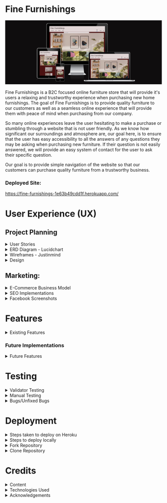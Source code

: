 # Fine Furnishings
![Fine Furnishings - Am I Responsive](static/readme_images/am-i-responsive.png)

Fine Furnishings is a B2C focused online furniture store that will provide it's users a relaxing and trustworthy experience when purchasing new home furnishings. The goal of Fine Furnishings is to provide quality furniture to our customers as well as a seamless online experience that will provide them with peace of mind when purchasing from our company.

So many online experiences leave the user hesitating to make a purchase or stumbling through a website that is not user friendly. As we know how significant our surroundings and atmosphere are, our goal here, is to ensure that the user has easy accessibility to all the answers of any questions they may be asking when purchasing new furniture. If their question is not easily answered, we will provide an easy system of contact for the user to ask their specific question. 

Our goal is to provide simple navigation of the website so that our customers can purchase quality furniture from a trustworthy business.

### Deployed Site: 
https://fine-furnishings-1e63b49cdd1f.herokuapp.com/

# User Experience (UX)

## Project Planning

<details>

<summary> User Stories</summary>

- Planning of user stories completed in Google sheets:
[Google sheet](https://docs.google.com/spreadsheets/d/1xrrFyjqHdzZsPyJ-DnGmsfV3z4rvsZ0ZD8F23ye3utk/edit#gid=0)
- Link to my [GitHub Project](https://github.com/users/morganoleary/projects/5)

</details>

<details>

<summary>ERD Diagram - Lucidchart</summary>

![LucidChart ERD](static/readme_images/erd-diagram-min.png)

</details>

<details>

<summary>Wireframes - Justinmind</summary>

- The wireframes for this project were created on the Justinmind local development environment for MacOS. Due to the time constraints for completing this project, I did not have the time to implement all device sizes for each page's wireframes. The mockups for these pages were used as a guide for the project as I continued to style more and adjust the pages during project creation and coding.

![Home Page Mobile](static/readme_images/wf-home-page-mobile.png)
![Home Page Tablet](static/readme_images/wf-home-page-tablet.png)
![Home Page Desktop](static/readme_images/wf-home-page-desktop.png)
![Product Options Mobile](static/readme_images/wf-product-options-mobile.png)
![Product Options Tablet](static/readme_images/wf-product-options-tablet.png)
![Product Options Desktop](static/readme_images/wf-product-options-desktop.png)
![Product Page Mobile](static/readme_images/wf-product-page-mobile.png)
![Product Page Tablet](static/readme_images/wf-product-page-tablet.png)
![Product Page Desktop](static/readme_images/wf-product-page-desktop.png)
![User Wishlist Mobile](static/readme_images/wf-user-wishlist-mobile.png)
![User Personal Details Mobile](static/readme_images/wf-user-personal-details-mobile.png)
![Shopping Cart Mobile](static/readme_images/wf-shopping-cart-mobile.png)
![Checkout Page Mobile](static/readme_images/wf-checkout-page-mobile.png)

</details>

<details>

<summary>Design</summary>

- Using the color Red - psychology of color
I used the color Red as it has been proven to boost online sales. While the site has an overall red color, I created a more muted version to keep the site classy and more elegant for a more peaceful shopping experience. More information on this was found at [Crazy Egg](https://www.crazyegg.com/blog/colors-proven-to-boost-sales/).
- The content of the project was created by myself. I found the images and created the descriptions, pricing, etc. on all products. The content from the FAQs page is also created by me as an example of what I would like to see from a furniture store if I were the consumer.

</details>

## Marketing:

<details>

<summary>E-Commerce Business Model</summary>

- Fine Furnishings uses a business to consumer (B2C) direct sale business model. This is a furniture company that provides quality furniture to customers throughout the island of Ireland. The value of the company's services is huge as it provides a better well-being to everyone's day-to-day living within their homes. The business supplies furniture for consumers, customers are able to make purchases of the furniture on the Fine Furnishings website and the company is able to process orders via the website to complete each order placed.

- Fine Furnishings aims to provide high-quality, unique furniture pieces and the target audience focuses on homeowners in Ireland seeking stylish furniture. 
The store provides furniture in the following categories: 
    - Dining room furniture: dining tables, chairs & bar stools
    - Sofas: corner sofas, 3 seaters, 2 seaters, armchairs and occasional chairs
    - Bedroom furniture: bedframes in all sizes, storage, desks and bedside tables

- Customers are able to connect with the business through social media platforms, such as Facebook, as well as through the contact form to receive feedback from the company's customer service team.

- Fine Furnishings will continue to grow and add products and interior furnishings to the site, with a focus on bettering the livlihood of our client base.


</details>

<details>

<summary>SEO Implementations</summary>

- Descriptive meta tags & keywords are used throughout the site. In particular, the product descriptions and image file names. More keywords and meta tags will be used in future as the site content will bulk up about the business. 
- [sitemap.xml](https://www.xml-sitemaps.com/) was used to create and add the sitemap.xml file to the root directory.
- A robots.txt was added to the root directory of the project.

</details>

<details>

<summary>Facebook Screenshots</summary>

![Facebook Screenshot #1](static/readme_images/facebook-1-min.png)
![Facebook Screenshot #2](static/readme_images/facebook-2-min.png)
![Facebook Screenshot #3](static/readme_images/facebook-3-min.png)
![Facebook Screenshot #4](static/readme_images/facebook-4-min.png)
![Facebook Screenshot #5](static/readme_images/facebook-5-min.png)

</details>

# Features

<details>

<summary>Existing Features</summary>

- Home page - this page was created to draw the users attention to a calm yet exciting color of site as well as an eye-catching image of the possibilities when shopping on this site.

Desktop:

![Home Page Desktop](static/readme_images/d-home-page.png)

Tablet:

![Home Page Tablet](static/readme_images/t-home-page.png)

Mobile:

![Home Page Mobile](static/readme_images/m-home-page-content.png)

- Home page product category blocks were added on the home page to allow users to navigate to specific furniture categories instead of using the navbar or search bar. This was first implemented with the idea that the home page will eventually contain much more content so that as the user scrolls through, they don't have the need of scrolling back to the top to search for products.

Desktop:

![Home Page Category Blocks Desktop](static/readme_images/d-home-page-category-blocks.png)

Tablet:

![Home Page Category Blocks Tablet](static/readme_images/t-home-page-category-blocks.png)

Mobile:

![Home Page Category Blocks Mobile](static/readme_images/m-home-page-category-blocks.png)

- Navbar - the navbar was designed for an easy user experience. On desktop and tablet, the text remains for easy navigation and on dropdown this shrinks to a hamburger menu with the same dropdown options. 

Desktop:

![Navbar Desktop](static/readme_images/d-navbar.png)

Tablet:

![Navbar Tablet](static/readme_images/t-navbar.png)

Mobile:

![Mobile Navbar Closed](static/readme_images/m-navbar-closed.png)

![Mobile Navbar Open](static/readme_images/m-navbar-open.png)

- User login/registration was implemented using Django AllAuth. These links can easily be found in the main navigation bar of the site on all pages.

Desktop Login:

![User Login/SignIn](static/readme_images/d-user-login.png)

Desktop Registration:

![User Registration](static/readme_images/d-user-registration.png)

Tablet Login:

![User login tablet](static/readme_images/t-signin.png)

Tablet Registration:

![User registration tablet](static/readme_images/t-register.png)

Mobile Login:

![User login mobile](static/readme_images/m-signin.png)

Mobile Registration:

![User registration mobile](static/readme_images/m-register.png)

- When a user logs in or registers a new account, the menu options change to provide the user with a link to their personal wishlist, their personal details, order history and a logout option. When the admin/superuser is logged in, an additional 'Admin' option is available.

Logged out menu:

![Logged out menu](static/readme_images/test-logged-out-menu.png)

User logged in menu:

![Logged in menu](static/readme_images/test-logged-in-menu.png)

Admin/Superuser logged in menu:

![Superuser logged in menu](static/readme_images/superuser-logged-in-menu.png)

- User Wishlist - this page can only be accessed when a user is logged in. If a user tries to add a product to the wishlist, they are prompted to register an account or login. On this page, the user can either navigate into each product page to read more and add to their cart, or delete the item from their wishlist.

Desktop Wishlist:

![Wishlist Desktop](static/readme_images/d-wishlist.png)

Tablet Wishlist:

![Wishlist Tablet](static/readme_images/t-wishlist.png)

Mobile Wishlist:

![Wishlist Mobile](static/readme_images/m-wishlist.png)

- User Personal Details - this page can only be accessed by a logged in user and autopopulates any saved details the user has previously added that is stored on the admin panel. From this page, the user has the option to edit their details and save or delete their account. 

Desktop - Personal Details:

![Personal Details Desktop](static/readme_images/d-personal-details.png)

Tablet - Personal Details:

![Personal Details Tablet](static/readme_images/t-personal-details.png)

Mobile - Personal Details:

![Personal Details Mobile](static/readme_images/m-personal-details.png)

- Edit personal details - When the 'Edit' button is clicked, a modal pop up gives the user the option to add multiple delivery addresses to save to their account if they wish. Addresses are able to be deleted when they are not attached to a user's order history.

Edit Modal:

![Edit Personal Details](static/readme_images/edit-profile-1.png)

Add address option, Delete address option & Save button:

![Edit Personal Details - Save](static/readme_images/edit-profile-2.png)

- Delete account - from the personal details page, the user is able to delete their account. A pop up modal is in place to have the user verify this action should be completed before proceeding with deletion.

![Delete Account](static/readme_images/delete-account.png)

- Product Search Bar - the search bar can be found on all product pages of the site and allows users to filter searches if the word is found in the name of the product or within the description. Further search criteria to be expanded in the future.

Desktop - Search Bar:

![Search Bar Desktop](static/readme_images/d-navbar.png)

Tablet - Search Bar:

![Search Bar Tablet](static/readme_images/t-navbar.png)

Mobile - Search Bar:

![Search Bar Mobile](static/readme_images/m-navbar-closed.png)

- Product Categories & Filtered pages - the navbar provides an "All Products" option to view all products on the page as well as the three main categories of "Sofas" "Bedroom" and "Dining" that provide dropdown menus to filter each category further to specific types of items. Users are able to add items to their wishlist from these product pages.

Desktop - Category dropdown:

![Product Categories Desktop](static/readme_images/product-categories-navbar.png)

Armchair category selected:

![Product Categories Filtered](static/readme_images/product-categories-armchairs.png)

Mobile - Category dropdown:

![Product Categories Mobile Dropdown](static/readme_images/product-categories-mobile.png)

- Product Detail page for each product - each product contains the following details: Name, Image, option to add to wishlist, Price, Product ID, Quantity Selector, Add to Cart option, Description and Dimensions. Bedframes also have a Size selector option of 3', 4', 4'6", 5' and 6', as well as all sizes of dimensions listed.

Desktop Product Details page:

![Product Details - 1](static/readme_images/d-pd-1.png)

![Product Details - 2](static/readme_images/d-pd-2.png)

Bedframe with size selector - Product Details page:

![Product Details - bedframe](static/readme_images/d-pd-bedframe.png)

Tablet Product Details page:

![Tablet Product Details](static/readme_images/t-pd.png)

Mobile Product Details page:

![Mobile Product Details](static/readme_images/m-pd.png)

- Shopping Cart page to view before purchasing - this page allows the user to view the products added to the basket and adjust items and quantities before continuing to checkout to purchase. Within the cart, the user is able to delete items from the cart as well as adjust quantities and see the price adjust with the changes.

![Cart - 1](static/readme_images/cart-1.png)

![Cart - 2](static/readme_images/cart-2.png)

- Secure Checkout page for the user to checkout with Stripe - the checkout page provides the user with an Order Summary of what they are about to purchase, a form to fill in any details - if not already supplied in the personal details page - and a card input to pay securely with Stripe's payment system.

Desktop Checkout:

![Checkout - 1](static/readme_images/checkout-1.png)

![Checkout - 2](static/readme_images/checkout-2.png)

Mobile Checkout:

![Checkout Mobile - 1](static/readme_images/m-checkout-1.png)

![Checkout Mobile -2](static/readme_images/m-checkout-2.png)

Stripe Payment Success:

![Stripe payment success](static/readme_images/stripe-payment-succeed.png)

- Order Confirmation - upon a successful purchase, the user is taken to an order confirmation page to show their order number and details. At this stage, the cart is emptied and the balance reverts to 0.

Desktop - Order Confirmation:

![Order Confirmation](static/readme_images/order-confirmation.png)

Tablet - Order Confirmation:

![Tablet order confirmation](static/readme_images/t-order-confirmation.png)

Mobile - Order Confirmation:

![Mobile order confirmation](static/readme_images/m-order-confirmation.png)

- FAQs page - this page can be found in the footer of the site and provides dropdown questions and answers for frequently asked questions the business is expecting a user to ask. This page also provides a link to the contact form page in case a user's question is not answered in the FAQs provided.

![FAQ page](static/readme_images/faqs-test.png)

- Contact Us page - this page can be found in the footer of the site and can be accessed by both registered & unregistered users. The form requires fields to be field out before it can be submitted and provides a dropdown for the possible reasons a user may be sending a query to the business: General Queries, Return an Order, Complaints & Feedback.

![Contact Form - 1](static/readme_images/contact-form-1.png)

![Contact Form - 2](static/readme_images/contact-form-2.png)

- Logout - this option is only available to logged in users. When clicked, the user receives a prompt to ensure the user wants to continue logging out.

Desktop:

![Logout](static/readme_images/logout.png)

Tablet:

![Tablet logout](static/readme_images/t-logout.png)

Mobile:

![Mobile logout](static/readme_images/m-logout.png)

- Footer links - the footer is visible on all pages of the site and provides links to the following: FAQs page, Contact Us page, Social medial links for Facebook & Instagram (opening in a separate window), two external site links and a newsletter signup form:

Desktop:

![Footer Desktop](static/readme_images/d-footer.png)

Tablet:

![Footer Tablet](static/readme_images/t-footer.png)

Mobile:

![Footer Mobile](static/readme_images/m-footer.png)

- Mailchimp Subscription form working to store contact emails on Mailchimp:

Mailchimp success message:

![Mailchimp signup success](static/readme_images/mailchimp-signup-success.png)

Mailchimp account updated:

![Mailchimp updated account](static/readme_images/mailchimp-account.png)

- A custom 404 page has been created - this page includes a link back to the home page OR to the contact form for the user to send any queries about why a certain page was not found.

![404 page](static/readme_images/custom-404.png)

- The Admin Dashboard is fully functional for the site owner to navigate through user accounts - including email addresses, personal details, wishlist items, saved addresses (see more in bugs on addresses) & orders placed. The admin dashboard also includes a place for the site owner to add, update and delete, products, product details and product categories. A section is also included to store contact requests from the site's contact request form.

![Admin Dashboard](static/readme_images/admin-site.png)
______________

- ADMIN PRODUCT CRUD - update the above section with new images & these added features!!!!!!!!!!!!!!!!!
- The user's order confirmation is stored in the user's 'Order History' on their individual profile, and the user has access to this from the navbar when logged in.
- Stripe Webhook handlers and email confirmations have been implemented to give the user better feedback during the checkout process.
________________

#### External Links in Footer

- A link to [kollect.ie](https://kollect.ie/) can be found in the footer as many customers looking for new furniture will be in need of a service to dispose of their old furniture. Since Fine Furnishings does not offer these services, this provides our users with a simple solution to their disposal needs.
- A link can be found in the footer to the [Psychology of Design blog](https://blog.zeelproject.com/64-psychology-in-interior-design.html). Many consumers, looking to purchase furniture, would like help and assistance in making a decision for what suits their home and needs best. The customer can always contact the business with any questions, but this blog provides a simple read to give the customer some ideas of what they may be looking for.

</details>

### Future Implementations

<details>

<summary>Future Features</summary>

- In future features, the site's home page will contain a Google Map for the company's location. 
- In future features, an About Us page will be implemented to give the user more information about the company.
- In future features, the site will have a section for company reviews to help showcase the company's reputation and drive new users to the site. This would be implemented with a link to a Trustpilot review page in the footer as well. 

</details>



# Testing
<details>

<summary>Validator Testing</summary>

- **HTML** of each page on the deployed site was checked with [W3C-Markup Validation Service](https://validator.w3.org/#validate_by_input):
All pages were tested with no errors. The only warnings showing are from the script text for the footer Mailchimp newsletter signup javascript code. As these were only warnings, I thought it would be best to leave the code as is since this was taken direcly from Mailchimp's instructions:
![HTML validation](static/readme_images/w3c-html.png)
![HTML mailchimp error](static/readme_images/w3c-mailchimp-error.png)

- **CSS** of the deployed site was checked with [W3C-The W3C CSS Validation Service](https://jigsaw.w3.org/css-validator/) and no errors were found:
![CSS validation](static/readme_images/css-validator.png)

- **Javascript** of the deployed site was checked with [JSHint](https://jshint.com/):
On the Product app's quantity_input_script.html a few warning were listed, however when the template literatls were changed to regular '' (to remove the error) the functionality of the quantity selector did not work. This was implemented using the Boutique Ado walkthrough:
![JSHhint quantity](static/readme_images/jshint.png)
On the Checkout app's stripe_elements.js, a few warnings were thrown, but the code is working perfectly. This was implemented with the help of the Boutiqe Ado walkthrough.
![JSHint checkout stripe](static/readme_images/jshint-checkout.png)
On the Cart app's shopping_cart.html, the javascript at the bottom of the file was checked with minor warnings. This was implemented using the Boutique Ado walkthrough:
![JSHint shopping cart](static/readme_images/jshint-cart.png)

- **Python** was checked with the [CI Python Linter](https://pep8ci.herokuapp.com/)
As I was checking the Python code of the base.html file - the checker was throwing many errors of missing whitespace and unexpected indentations on all lines. From going through this course and following along with the content, I have matched the expected indentations and have continued coding the same way and have never had these issues. I have fixed all lines that are too long, but did not want to change the code and remove all indentations as that would make everything messy and unreadable.
![Python linter](static/readme_images/plinter-basehtml.png)
Going through each page is causing the same errors - I am fixing an lines that are too long and any lines that have trailing white space, but I can not fix all the missing white space around operator and take out all the indentations as that will muddle the code and is far too time consuming with the submissiong deadline. I would like to know if this is a fluke in the linter? Here are some examples:
![p-linter-404](static/readme_images/plinter-404.png)
![p-linter-wishlist](static/readme_images/plinter-wishlist.png)
![p-linter-home](static/readme_images/plinter-home.png)
![p-linter-contact](static/readme_images/plinter-contact.png)
![p-linter-checkout](static/readme_images/plinter-checkout.png)

- **LightHouse** Report:
The lighthouse report was checked on my deployed site and each area has greatly improved since my first submission of this project. 

Testing Mobile:
![Lighthouse Report - Mobile](static/readme_images/lighthouse-report-mobile.png)

Testing Desktop:
![Lighthouse Report - Desktop](static/readme_images/lighthouse-report-desktop.png)

</details>

<details>

<summary>Manual Testing</summary>

### Testing the Home page & Navigation Bar:

- Expected: Upon loading the home page as well as navigating to this page from different pages throughout the site, the navigation bar, images, search bar, category blocks and footer are all expected to be visibly apealing and functional. 
- Testing: While testing the page, I ensured to log in and log out of the site to make sure all home page and navigation features are working as expected. All images are populating and links are working correctly in all areas of the home page. 
- Outcome: The navigation bar populates correctly depending on if the user is logged in or logged out. The design of the home page is visually appealing and offers simple navigation. 

Logged out menu - no user profile options are available:

![Logged out menu](static/readme_images/test-logged-out-menu.png)

Logged in menu - user profile options available:

![Logged in menu](static/readme_images/test-logged-in-menu.png)

Admin/Superuser logged in menu - provides the additional admin dropdown options in the menu:

![Superuser logged in menu](static/readme_images/superuser-logged-in-menu.png)

The category blocks on the home page are navigating to the correct page from the home page:

![Category blocks working](static/readme_images/homepage-category-blocks.png)

The bedroom products appear when the 'Bedroom' block is clicked:
![Category blocks working](static/readme_images/category-block.png)


### Testing the Register, Login & Logout functions:

- Expected: When a user clicks on the register button, they will be prompted to register their details for a new account. A user who already has an account should be able to use their store username/email and password to login to the site with no issues. When a logged in user is ready to log out, they will be able to do so with no issues and will be prompted to confirm their log out request. 
- Testing: While testing the registration button, I tried to break the registrations by purposely leaving out requested details. 
- Outcome: For registrations, users are taken to a page to add their details and double check both the email and passwords are correct before registering. They are not allowed to register without completing all fields:

#### Registration

Empty field test - does not allow the user to register without completing all required fields:

![Regsitration test](static/readme_images/register-test.png)

The user receives a prompt to verify their email address:

![Verify email](static/readme_images/verify-email.png)

An email is then received to verify the user's email address (temp-mail was used for this test):

![Confirmation of email address email](static/readme_images/confirm-address-email.png)

The user is then rerouted to the site to confirm their email:

![Confirmation of email on site](static/readme_images/email-confirmation.png)

A success message appears of the confirmed email & the user is redirected to the log in page: 

![Successful confirmation of email](static/readme_images/confirmed-email-success.png)

#### Login

When the user logs in with the newly registered account, a successful login message appears with the updated user profile menu options:

![Login Success](static/readme_images/login-success.png)

When a user decides to log out, they are prompted to confirm before doing so:

#### Logout

![Verify Logout](static/readme_images/sign-out-confirmation.png)

A success message is shown upon a user being logged out:

![Successful Logout](static/readme_images/logout-success-message.png)

###  Testing Wishlists & Personal Details - including Multiple Addresses:

- Expected: For new users, the personal details and wishlist menu options appear but the content should be empty.
- Testing: I registered a new account and navigated to both the wishlist page and personal details pages to ensure all are working properly. I added details to the personal details page and saved. I added products to the wishlist a saved. 
- Outcome: The personal details page only populates the new user's email as expected and upon adding more details, the user can see their updates once clicking 'save'. The wishlist works as expected and is empty until products are added. When products are added, they are saved to the user's profile on the admin dashboard.

#### Personal Details

The user's details are empty when first navigating to 'Personal Details':

![New user details](static/readme_images/personal-details-new.png)

##### Multiple Addresses

When the profile modal first opens, the user is able to add their basic details and can choose to 'Add Address' if they wish:

![Edit Address Modal](static/readme_images/edit-profile-modal-add-address.png)

If all required fields are not completed, the user will receive an error message to correct the errors:

![Add address - missing details](static/readme_images/add-address-missing-field.png)

- There is a bug here, where if the user forgets a field and is prompted to fix the error, even when the user fixes the error, the form will not save. The user must exit the modal or delete the address being added and start over. This will be fixed in future iterations.

When the address is filled in correctly, the country field autopopulates to 'Ireland' as expected, as this is the only country allowed for this business:

![Country field populates](static/readme_images/country-populates.png)

A success message appears to confirm the saved details and the user's information is saved while populating the profile page once the user adds new details:

![New details saved](static/readme_images/new-details-saved.png)

The user is able to add multiple addresses with different names:

![Add multiple addresses](static/readme_images/add-multiple-addresses.png)

Addresses are able to be deleted when they are not connected to a user's order. The user is prompted to confirm they want to delete an address and this will be deleted once the user 'saves changes':

![Confirm address deletion](static/readme_images/delete-address-confirmation.png)

A success message is shown when an address is deleted and the user's profile is updated accordingly:

![Address Deleted](static/readme_images/address-deleted-success.png)

#### Wishlist

The wishlist is empty when a user first registers:

![Empty wishlist](static/readme_images/new-user-wishlist-empty.png)

Products are able to be added to the wishlist with a success message for each added product:

![Wishlist products added](static/readme_images/wishlist-added-products.png)

Products are able to be deleted within the wishlist. A message appears to confirm that the product was removed and the wishlist is updated accordingly:

![Wishlist remove product](static/readme_images/wishlist-item-removed.png)

The user profile details save to the user's account. When a user logs out and logs back in, all the user's personal details and wishlist items are saved correctly. 

![Admin wishlist](static/readme_images/admin-wishlist.png)

### Testing the FAQs page:

- Expected: The FAQs page should be accessible and a working link in the footer of all pages. 
- Testing: I tested to ensure the FAQs page worked whether a user is logged in or logged out. I tested each dropdown menu to make sure each is populating the answer correctly and I tested the link to the contact page from the FAQs page. 
- Outcome: The FAQs page works as expected, all dropdown choices work and the link to the contact page redirects the user to the Contact Form page.

![FAQs test](static/readme_images/faqs-test.png)

### Testing the Contact Us page:

- Expected: The Contact Us page should be accessible from the footer to both logged in and logged out users. The form should require users to fill out all required fields. The submit button should be clickable and send the contact form to the admin site. A success message should appear to the user that the message has been sent. 
- Testing: I navigated to the contact page as both a logged in and logged out user. I tried submitting a form that did not have all fields filled out. I submitted a completed form and checked that the form was reflected on the admin panel.
- Outcome: The contact page is accessible to all users from the footer, the FAQs page and the 404 page. The form will not allow a user to submit without completing all required fields. Once submitted, the user receives a success message and the contact request is documented on the admin dashboard.

Empty field test:

![Test contact](static/readme_images/test-contact.png)

Success message for successful contact form sent:

![Contact success message](static/readme_images/contact-success-message.png)

The Admin dashboard updates and receives the contact form message:

![Admin contact received](static/readme_images/admin-contact.png)

### Testing the footer links:

- Expected: The footer links for social media and external sites are expected to open in a new window. 
- Testing: I clicked on each link - Facebook, Instagram, psychology of design blog and the disposal site. 
- Outcome: All links worked properly and opened in separate windows:

##### Footer links:

![Footer links working](static/readme_images/test-footer-links.png)

Example: Psychology of Design link opens in new window:

![Pyschology of design link](static/readme_images/psychology-of-design-link.png)

Example: Kollect disposal link opens in new window:

![Kollect link](static/readme_images/kollect-disposal-link.png)

##### Mailchimp

- Expected: The Mailchimp newsletter signup form works and registers the new email address on the businesses Mailchimp account. 
- Testing: I tried to submit the form without adding an email. I submitted an accurate email into the form. 
- Outcome: The form cannot be submitted without an email address being entered. Once submitted with a correct email, the form shows the success and the new email is registerd on the Mailchimp account.

Empty field test:

![Mailchimp field required](static/readme_images/mailchimp-field-required.png)

Signup success message:

![Mailchimp signup success](static/readme_images/mailchimp-signup-success.png)

The mailchimp account is updated with the new email:

![Mailchimp updated account](static/readme_images/mailchimp-account.png)

### Testing the product search pages, product details pages and search bar.

#### Categories

- Expected: The product category pages should be accessible from the navigation menu dropdown options and filter correctly to the products selected. 
- Testing: I tested all links in the main navigation menu to ensure they opened to the filtered categories. 
- Outcome: All product categories work correctly from the dropdown and filter the products whether the user selects 'all products', 'all sofas', 'all bedroom', 'all dining' and their respective subcategories. 

Test dropdown category 'Bedside Tables':

![Bedside tables category](static/readme_images/bedside-table-category.png)

Test dropdown category 'Bar Stools':

![Barstool category](static/readme_images/barstool-category.png)

#### Search Bar

- Expected: The search bar should filter through all products if the search criteria exists within the product name or description. 
- Testing: I searched for colors and products within the database. I also searched for products that I know do not exist as well as searching for the plural of 'tables' etc. 
- Outcome: The products are filtered correctly when the search criteria exists, however (**`BUG`**) when searching for the plural of a word, the search does not work. This search criteria will be further expanded in future and especially as more products are added to the shop.

Test search criteria 'blue':

![Search blue](static/readme_images/search-blue.png)

Test search criteria 'tables' (**`BUG`**):

![Search plural](static/readme_images/search-tables.png)

The search for 'chair' correctly populates any 'sofa' chair or 'dining' chair on the site:

![Search chair](static/readme_images/search-chair.png)

#### Product Detail Page

- Expected: Each product should have a product detail page the is accessible by clicking on the individual products from the filtered category pages. The product detail page should include the name of the product, the option to add the item to the wishlist, the price, the product id, a quantity selector, the option to add the product to the cart to purchase, an image, a description and dimensions for the chosen product. Bedframes should have size options available in a dropdown to choose 3', 4', 4'6", 5' & 6'
- Testing: All products have been tested to ensure each product contains the relevant details. I added the products to the wishlist to ensure the heart icon link is working. I increased and decreased the quantities and added the item to the basket. For bedframes, I added different sized to the cart. 
- Outcome: All products are able to be added to the wishlist (when a user is logged in) and the products can be added to the cart. The quantity selector works correctly and the user cannot choose below 1 or above 50. Bedframes have size selectors and the correct size gets added to the cart. 

Product page test:

![Product page test](static/readme_images/pp-test.png)

Bedframe size changed & quantity updated test:

![Bedframe size test](static/readme_images/bedframe-test.png)


### Testing the shopping cart:

- Expected: Any user, logged in or not can add items to the cart. Within the cart the user should be able to adjust quantities of products, remove products entirely and navigate to the checkout page. The total of the order should adjust with each change and be reflected on the cart icon in the menu as well. Delivery should be automatically added to the product total.
- Testing: I tried adding a product to the cart when not logged in and when logged in, I added products to the cart, including a bedframe with a specified size. I tested the quantity selector on the cart and deleted an item from the cart. I navigated to the checkout page. 
- Outcome: When not logged in, the user is able to add items to the cart, but if they try to navigate to the checkout page, the user is redirected to the log in page to either log in or register a new account. Selected quantities of an item transferred correctly to the cart. Bedframes and select sizes transferred correctly to the cart. I was able to delete items and adjust quantities of items in the cart. I was able to navigate to the checkout page from the cart. Product totals were adjusted correctly with the changes and the delivery charge was added before navigating to checkout.

Items added to cart with quantities and sizes:

![Items added to cart](static/readme_images/items-added-to-cart.png)

Item deleted from cart:

![Deleted item](static/readme_images/cart-deleted-item.png)

Quantity of sofa adjusted correctly in cart:

![Quantity adjusted in cart](static/readme_images/cart-adjust-quantity.png)

Products added to cart and then navigating to the checkout page:

1. When a user is not logged, they are redirected to login and not the checkout - 

![Logged out - go to checkout](static/readme_images/logged-out-go-to-checkout.png)

2. When a user is logged in, they are directed to the checkout page with the items included in the cart - 

![Cart transfer to checkout](static/readme_images/go-to-checkout.png)

### Testing the secure checkout page:

- Expected: Only logged in users can navigate to the checkout. The products and order summary total will carry over from the user's cart. Any saved details will be autopopulated in the checkout form. A Stripe card input will be available for the user to checkout and a note with the amount to be charged will be clearly visible. The user will be able to submit the payment OR navigate back to the cart to make changes to the order before purchasing. 
- Testing: As a logged in user, I tried updating the details on the checkout form and added Stripe test card details to submit the order. I tried using the 'Update Cart' button to go back to the cart. I tried submitting the payment with missing details to make sure the payment/order does not go through. 
- Outcome: From following the above steps and adding the items to the cart to proceed to checkout, the correct items and pricing carried over to the checkout page. I was not able to submit the checkout form without all required details filled out and a message appears to the user to complete the form fully. I logged out and logged back in as the last newly registered user I had created, added new items to the cart (including a bedframe with size selected), and was able to checkout sucessfully and was sent to the order confirmation page. 

Once nagivated to checkout, the logged in user's details autopopulate in the checkout form:

![Details populated](static/readme_images/saved-details.png)

Checkout field required - if a field is missing, the form will not be submitted:

![Field required](static/readme_images/checkout-field-required.png)

Stripe test card details added - the amount to be charged is clearly visible in bright yellow to warn the customer before submitting their payment:

![Test card](static/readme_images/test-card-details.png)

Upon successful checkout, the confirmation page appears with the order details:

![Order success confirmation](static/readme_images/order-confirmation-success.png)

Upon successful checkout, the Stripe events were updated with the successful payment. No charge was attempted on Stripe previously when the field was missing and only succeeded when the form was fully completed:

![Stripe Success](static/readme_images/stripe-succeed.png)

From the order confirmation page, I was able to click the 'keep shopping' button to navigate back to all products:

![Keep shopping](static/readme_images/keep-shopping.png)

The admin panel was updated with the new order details:

1. Order added to 'Orders' - 

![Order updated on Admin](static/readme_images/admin-order-updated.png)

2. Order details correct within order - 

![Admin order details](static/readme_images/admin-order-details-updated.png)

-----------
(**`BUG FIXED`**) Previously, there was an error where orders were being placed and duplicate orders were created, causing a major bug in the checkout process. This has been solved by implementing 'unique_together' on the model as well as updating the stripe_elements.js file. The issue was occurring because the OrderForm requires that the 'country' field be completed for checkout, however the stripe_elements_js did not require this. So when the user selects a different address from the dropdown and the country field does not populate, if the user tries to submit the order without completelin that field, the form tells the user there is an error, while Stripe didn't stop the payment from going through, causing duplicate orders to be placed. This has been fixed by adding the 'country' field to the required fields that Stripe looks for, so IF the field is not completed, Stripe will NOT process the payment and Stripe will throw an error for this. 

-------------
#### Testing checkout with missing country field

I logged out and back in again and attempted a few more checkouts that were all successful. There is a small (**`BUG`**) when the user selects a different address from the dropdown at checkout. The fields populate all except for the country field. However, this does not create any issues to being able to complete an order once the field is filled out. When the order is attempted, the user receives an error message. If the user selects an address from the dropdown but fills in the country field, by selecting the Ireland option, the order will go through successfully. The country field is populating Ireland ONLY successfully as this business only delivers within Ireland. 

If an address is selected from the dropdown of user addresses, the country field does not automatically populate:

![dropdown address selected - country missing](static/readme_images/change-checkout-fields.png)

An error appears to let the user know they need to fill out all address fields:

![Country missing error message](static/readme_images/country-missing-error-form.png)

Once the form is filled in correctly, the order succeeds and leads the user to the confirmation page - no duplicate order is created:

![fields updated success](static/readme_images/fields-updated-success.png)

### Testing the Order History:

- Expected: Only logged in users can navigate to the order history page. The order history page should populate the specifc user's previous orders so they can monitor their purchases. The orders should appear in the user's orders on the admin dashboard as well.
- Testing: As a logged in user, I navigated to the Order History page. I investigated the admin dashboard to ensure orders were appearing on the user's account.
- Outcome: The order history page correctly populated the user's orders that were previously placed on the site. The admin dashboard has correct records of the user's previous order history as well. 

The logged in user's order history page was populated with orders:

![Order history populated](static/readme_images/order-history-populated.png)

A logged out user does not have access to the 'Order History' page:

![Logged out menu options](static/readme_images/test-logged-out-menu.png)

Orders are populated on the admin dashboard:

1. Admin dashboard - Orders updated correctly:

![Orders updated](static/readme_images/orders-updated.png)

2. Admin dashboard - User's Profile updated with orders:

![User profile orders](static/readme_images/user-profile-orders.png)

### Testing the custom 404 page:

The 404 page was also tested by typing random letters after the deployed url and appears correctly. 

The buttons work as expected to navigate the user back to the home page OR to the contact us page to submit a query:

![Test 404](static/readme_images/custom-404.png)


</details>

<details>

<summary>Bugs/Unfixed Bugs</summary>


- The search bar works as it should, however I noticed that a user is unable to search for the multiple description of an item such as 'tables' or 'sofas' and only the singular works. In future implementations I will learn more on how to expand the search criteria.

- On the checkout page, the order summary is below the payment input on mobile screens. In future, the order summary will come before the user can submit a payment. 

- The python validator showed quite a few errors of missing spaces and unexpected indentations, however I don't believe these things are actually meant to be updated? Documented in the Validator testing portion above. There were a few lines of code that were marked as too long, but as the lines contain functions and class strings, to my knowledge, there is no simple fix for this. In future I will look further in these lines marked "too long" and will learn how to negate the warning. Due to time constraints, I did not have enough time to fix these for submission.

- At checkout, if the user uses the 'Select an Address' dropdown, the fields populate with the changed address, however the country field does not populate. Ideally this field should populate only with Ireland as an option and will be fixed in future releases. The user receives an error and the checkout works correctly when the user manually fills out the field.

![Address change](static/readme_images/change-address-bug.png)


- An overlay / spinner was implemented, however was not appearing as it should on the site. After working with tutor support and being unable to find a solution, I was advised that it would be best to remove this altogether. I plan to reimplement this successfully in future features.

- The layout of the shopping cart on mobile devices will be updated further in future, as the titles should appear in line with their relative details. The technical features of the shopping cart work as intended.

![Mobile shopping cart layout](static/readme_images/mobile-shopping-cart-layout.png)

</details>

# Deployment

<details>
<summary>Steps taken to deploy on Heroku</summary>

### Set up the workspace:
1. **Install gunicorn** in the workspace for Heroku deployment:
 ```bash
 pip install gunicorn
 ```
2. **Update `requirements.txt`**:
 - Freeze installed packages to `requirements.txt` to ensure all dependencies are tracked:
 ```bash
 pip freeze > requirements.txt
 ```
3. **Create a `Procfile`**:
 - This file tells Heroku how to run your app. Add the following line to a new file named `Procfile`:
 ```bash
 web: gunicorn fine_furnishings.wsgi:application
 ```

4. **Modify `settings.py`**:
 - Set `DEBUG = False` for production to disable debugging mode in deployment.

5. **Configure Static Files and Media Storage**:
 - Ensure you have proper static and media file configurations for deployment with Heroku. For example, using **Cloudinary**:
 ```python
 # settings.py
 CLOUDINARY_STORAGE = {
 'CLOUDINARY_CLOUD_NAME': 'dab35wlwh',
 'CLOUDINARY_API_KEY': 'your-cloudinary-api-key',
 'CLOUDINARY_API_SECRET': 'your-cloudinary-api-secret',
 }

 STATIC_URL = '/static/'
 STATICFILES_STORAGE = 'cloudinary_storage.storage.StaticHashedCloudinaryStorage'
 MEDIA_URL = '/media/'
 DEFAULT_FILE_STORAGE = 'cloudinary_storage.storage.MediaCloudinaryStorage'
 ```
 - Add your **Heroku app URL** to the `ALLOWED_HOSTS`:
 ```python
 ALLOWED_HOSTS = ['fine-furnishings-1e63b49cdd1f.herokuapp.com', 'localhost']
 ```

6. **Securely Manage Secrets**:
 - Ensure all sensitive keys (e.g., `SECRET_KEY`, API keys) are stored in **environment variables** (not hardcoded in `settings.py`):
 - Add these keys to `env.py` (or use **Heroku's Config Vars**) and ensure `env.py` is in `.gitignore`.

7. **Git Add, Commit, and Push**:
 - Once changes are made, ensure you commit and push them to GitHub:
 ```bash
 git add .
 git commit -m "Prepare for Heroku deployment"
 git push
 ```


### **Deploy on Heroku**:

8. **Create the App on Heroku**:
 - In the Heroku Dashboard, click "New" > "Create new app" and follow the prompts.

9. **Connect the GitHub Repository**:
 - Under the "Deploy" tab, link your Heroku app to the GitHub repository that contains your code.

10. **Set Config Vars** in the "Settings" Tab:
 - In the **Config Vars** section, add the following:
 - `CLOUDINARY_API_KEY`
 - `CLOUDINARY_API_SECRET`
 - `CLOUDINARY_CLOUD_NAME`
 - `DATABASE_URL`
 - `SECRET_KEY`
 - `STRIPE_PUBLIC_KEY`, `STRIPE_SECRET_KEY`, `STRIPE_WH_SECRET`
 - `EMAIL_HOST_USER`, `EMAIL_HOST_PASS`
 
 Ensure all sensitive information is kept secure by using Config Vars, not hardcoding them.

11. **Run Database Migrations** (if needed):
 - Navigate to the **Heroku CLI** and run:
 ```bash
 heroku run python manage.py migrate
 ```

12. **Collect Static Files**:
 - You may need to collect static files to ensure proper delivery:
 ```bash
 heroku run python manage.py collectstatic --noinput
 ```

13. **Deploy the App**:
 - In the **Deploy** tab, scroll down to the "Manual deploy" section and click **Deploy Branch** to deploy the main branch.

14. **Test the Deployment**:
 - After deployment, visit your app's URL and ensure it works as expected. Test different parts of the application for any errors.

</details>


<details>
<summary>Steps to deploy locally</summary>

1. **Ensure Python and Pip are Installed**:
 - Install the latest versions of both if not already installed.

2. **Set up a Virtual Environment**:
 - If needed, create and activate a virtual environment to isolate your dependencies:
 ```bash
 pip install virtualenv
 virtualenv venv
 source venv/bin/activate
 ```

3. **Install Dependencies**:
 - Install the required dependencies from the `requirements.txt`:
 ```bash
 pip install -r requirements.txt
 ```

4. **Apply Database Migrations**:
 - Run migrations to set up the local database:
 ```bash
 python manage.py migrate
 ```

5. **Create a Superuser**:
 - Create a superuser account to access the admin dashboard:
 ```bash
 python manage.py createsuperuser
 ```

6. **Collect Static Files**:
 - If required, collect static files for the local environment:
 ```bash
 python manage.py collectstatic
 ```

7. **Configure Debug Settings**:
 - In `settings.py`, set `DEBUG = True` to enable debugging mode for local development.

8. **Run the Local Server**:
 - Start the local development server:
 ```bash
 python manage.py runserver
 ```
 
 Open your browser and go to `http://127.0.0.1:8000/` to view the project.

</details>

<details>
<summary>Fork Repository</summary>

1. **Navigate to the Repository**:
 - On GitHub, go to the repository page you want to fork.

2. **Click the Fork Button**:
 - In the top-right corner of the page, click **Fork**.

3. **Create a Copy**:
 - Wait for the forked repository to be created. Then you will be redirected to your new fork.

</details>

<details>
<summary>Clone Repository</summary>

1. **Navigate to the Repository**:
 - On GitHub, open the repository page you want to clone.

2. **Copy the HTTPS URL**:
 - Click the green **<>Code** button and copy the URL from the **HTTPS** tab.

3. **Clone in Git Bash**:
 - In your terminal (Git Bash), run the following command with the copied URL:
 ```bash
 git clone https://github.com/morganoleary/Fine-Furnishings.git
 ```

4. **Check Your Local Clone**:
 - Navigate to the cloned directory and start working with your local copy.

</details>


# Credits

<details>

<summary>Content</summary>

- The Boutique Ado Walkthrough was referenced when setting up Django, Allauth and the base template.
- The [Boutique Ado Walkthrough](https://learn.codeinstitute.net/courses/course-v1:CodeInstitute+EA101+2/courseware/eb05f06e62c64ac89823cc956fcd8191/0fb892bc636a44cf94b69d9f2aa9166a/?child=first) was referenced when creating product pages & search bar functionality.
- [Django documention](https://docs.djangoproject.com/en/dev/ref/models/querysets/#iexact) was referenced when utilizing iexact in creating the product category links.
- [Stack Overflow](https://stackoverflow.com/questions/35796195/how-to-redirect-to-previous-page-in-django-after-post-request) helped me redirect users to the previous page without using the 'back' button on the browser.
- The contact app, was largely taken from my previous project [Sould Base Studio Booking Site](https://github.com/morganoleary/studio-booking-site)
- [Bootstrap Collapse Documentation](https://getbootstrap.com/docs/4.6/components/collapse/) was used to implement the dropdown answers on the FAQs page.
- [FreePik.com](https://www.freepik.com/free-photos-vectors/ff-logo) was used to create a mockup of a logo for the company for the Facebook page.
- Updating the shopping cart with quantity functionality & size options for the bedframes was implemented with a great help from the [Boutique Ado Walkthrough - Adding Products](https://learn.codeinstitute.net/courses/course-v1:CodeInstitute+EA101+2/courseware/eb05f06e62c64ac89823cc956fcd8191/f324de58c90e47bd9497bf5839cf1859/)
- [Stack Overflow](https://stackoverflow.com/questions/47258289/differences-between-stacked-inline-and-tabular-inline) was referenced when creating the admin user profile and address fields.
- [Django Docs - forloop.counter](https://docs.djangoproject.com/en/3.1/ref/templates/builtins/#for) & [Django Docs - modelformset_factory¶](https://docs.djangoproject.com/en/5.0/ref/forms/models/#:~:text=modelformset_factory%20%C2%B6&text=Returns%20a%20FormSet%20class%20for,passed%20through%20to%20modelform_factory()%20.) were utilized when implementing the functionality of the users addresses and being able to add multiple to the same account. 
- [w3things.com](https://w3things.com/blog/rel-noopener-noreferrer/) was referenced when implementing the rel attributes on external site links in my project.
- Implementing Mailchimp as a newsletter signup in the footer of the site was implemented by following along with Code Institute's [Web Marketing Video - Newsletter Marking with Mailchimp](https://learn.codeinstitute.net/courses/course-v1:CodeInstitute+DRWM101+2021_T1/courseware/2b2a6057abf44272955637c09687ab43/acc4b7d56e3a400ebe110e5d734ce767/).
- The Code Institue [Intro to SEO video](https://learn.codeinstitute.net/courses/course-v1:CodeInstitute+SEO101+2021_T1/courseware/8602519909ff453c8d6e03d3169f92ac/213de39016ca41fdb2b93aa2e0283c51/) was followed when implementing the sitemap.xml and robots.txt file. 
- [Seobility - Meta Description](https://www.seobility.net/en/wiki/Meta_Description?utm_id=8783357192_87472061486&utm_source=google&utm_medium=cpc&utm_cid=8783357192&utm_agid=87472061486&utm_campaign=geoEN-Wiki&utm_dev=c&utm_devicemodel=&utm_mt=p&utm_term=meta%20description&gad_source=1&gclid=CjwKCAjw74e1BhBnEiwAbqOAjJcEmDVRAzc9jjXaEWVd6gRPL_EEVM71JSMEC9f2e-j1pcTF37Zv0RoCBJIQAvD_BwE) was used to research implementing meta descriptions for each page of the site. The [snippet generator](https://www.seobility.net/en/serp-snippet-generator/?url=&platform=desktop) was used to check that the meta descriptions created are viewed well on desktop and mobile previews.
- The [Boutique Ado Walkthrough content on Toasts](https://learn.codeinstitute.net/courses/course-v1:CodeInstitute+EA101+3/courseware/eb05f06e62c64ac89823cc956fcd8191/9b257df92c9e4149bf90203b6c5ae1af/) and the [Bootstrap Documentation](https://getbootstrap.com/docs/4.6/components/toasts/) were used to implement toasts and messages into my project. 
- Implementing 'unique_together' to the order and order items model was added to fix the order duplication error. [This Django documentation](https://docs.djangoproject.com/en/5.1/ref/models/options/#unique-together) helped to fix the order duplication error.

</details>

<details>

<summary>Technologies Used</summary>

- LucidChart = ERD
- Justinmind = wireframes
- [Pexels.com](https://www.pexels.com/) = product images 
- [Unsplash.com](https://unsplash.com/) = product images
- [Adobe Express Converter](https://www.adobe.com/express/feature/image/convert/jpg-to-png) = convert all jpg images to png
- [Compress PNG](https://compresspng.com/#google_vignette) = compress all png images
- [Fonticon](https://gauger.io/fonticon/) = generate site icons
- Django = Framework
- HTML = mark up language
- CSS = styling
- Bootstrap = styling
- Python = functionality
- VS Code = IDE
- Stripe = payment system
- Cloudinary = web hosting of product images
- Heroku = Deployment
- GitHub = Used to store the project
- Git = version control
- [PostgreSQL from CI](https://dbs.ci-dbs.net/) = database
- [Am I Responsive](https://ui.dev/amiresponsive) = multiple screen size views

</details>

<details>

<summary>Acknowledgements</summary>

- I would like to give a huge shout out to the tutor support team. Roman, Oisin, Roo & Thomas were a great help while I ran into issues with implementing Cloudinary, git actions between GitPod & VS Code and issues deploying on Heroku with static files and Cloudinary.
- I would like to thank my mentor, Narender, for his time and support on this project. As we were limited in meetings, he continued to stay supportive and helped keep me positive through the stress! Thank you.
- I would like to extend a huge thank you to Code Institute for this course. This has been an amazing opportunity that I never thought would be a part of my future and I am excited to continue my coding journey and begin my new career as a software developer! You have provided great resources throughout the last year and it has completely changed my life. Thank you so much for this opportunity.

</details>